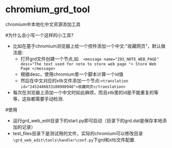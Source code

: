 # chromium_grd_tool
chromium中本地化中文资源添加工具

#为什么会小写一个这样的小工具?
- 比如在基于chromium浏览器上给一个控件添加一个中文:"收藏网页"，默认做法是:
	- 打开grd文件创建一个节点,如```  <message name="IDS_NOTE_WEB_PAGE" desc="The text used for note to store web page ">
Store Web Page </message>```
	- 根据desc，使用chromium里一个脚本计算一个id值
	- 然后在中文对应的xtb文件添加一个节点:```<translation id="2452486033108980940">收藏网页</translation>```
- 每次在浏览器上添加一个中文时如此麻烦，而且xtb里的id是不能重复的等等，这些都需要手动检测.


#使用
- 运行grd_web_edit目录下的start.py即可启动（目录下的grd.dat是保存本地添加的记录）
- test_files目录下是测试用的文件，实际的chromium可以修改目录```\grd_web_edit\tools\handler\conf.py```下grd和xtb文件配置.